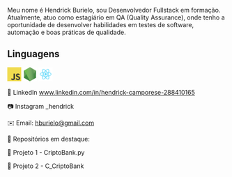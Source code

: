 Meu nome é Hendrick Burielo, sou Desenvolvedor Fullstack em formação. Atualmente, atuo como estagiário em QA (Quality Assurance), onde tenho a oportunidade de desenvolver habilidades em testes de software, automação e boas práticas de qualidade.




## Linguagens

<code><img height="32" src="https://raw.githubusercontent.com/github/explore/80688e429a7d4ef2fca1e82350fe8e3517d3494d/topics/javascript/javascript.png" alt="Javascript"/></code>
<code><img height="32" src="https://raw.githubusercontent.com/github/explore/80688e429a7d4ef2fca1e82350fe8e3517d3494d/topics/nodejs/nodejs.png" alt="Nodejs"/></code>
<code><img height="32" src="https://raw.githubusercontent.com/github/explore/80688e429a7d4ef2fca1e82350fe8e3517d3494d/topics/react/react.png" alt="React"/></code>



🔗 LinkedIn www.linkedin.com/in/hendrick-camporese-288410165

📷 Instagram _hendrick

✉️ Email: hburielo@gmail.com

📌 Repositórios em destaque:

🔹 Projeto 1 - CriptoBank.py

🔹 Projeto 2 - C_CriptoBank
